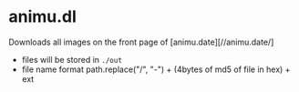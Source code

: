 # animu.dl

Downloads all images on the front page of [animu.date][//animu.date/]

- files will be stored in `./out`
- file name format path.replace("/", "-") + (4bytes of md5 of file in hex) + ext

